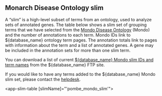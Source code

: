 ## Monarch Disease Ontology slim

A “slim” is a high-level subset of terms from an ontology, used to
analyze sets of annotated genes. The table below shows a slim set of
grouping terms that we have selected from the [Mondo Disease Ontology](https://mondo.monarchinitiative.org/) (Mondo)
and the number of annotations to each term. Mondo IDs link to ${database_name}
ontology term pages. The annotation totals link to pages with
information about the term and a list of annotated genes. A gene may
be included in the annotation sets for more than one slim term.

You can download a list of current
[${database_name} Mondo slim IDs and term names](https://www.pombase.org/releases/latest/misc/pombe_mondo_slim_ids_and_names.tsv)
from the ${database_name} FTP site.

If you would like to have any terms added to the ${database_name} Mondo slim set, please
contact the [helpdesk](mailto:helpdesk@pombase.org).

<app-slim-table [slimName]="'pombe_mondo_slim'"></app-slim-table>
